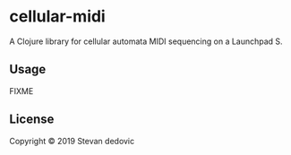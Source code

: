 # cellular-midi

A Clojure library for cellular automata MIDI sequencing on a Launchpad S.

## Usage

FIXME

## License

Copyright © 2019 Stevan dedovic